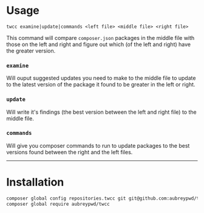 # Usage

```
twcc examine|update|commands <left file> <middle file> <right file>
```

This command will compare `composer.json` packages in the middle file with those on the left and right and figure out which (of the left and right) have the greater version.

### `examine`

Will ouput suggested updates you need to make to the middle file to update to the latest version of the package it found to be greater in the left or right.

### `update`

Will write it's findings (the best version between the left and right file) to the middle file.

### `commands`

Will give you composer commands to run to update packages to the best versions found between the right and the left files.

------------

# Installation

```bash
composer global config repositories.twcc git git@github.com:aubreypwd/twcc.git
composer global require aubreypwd/twcc
```
